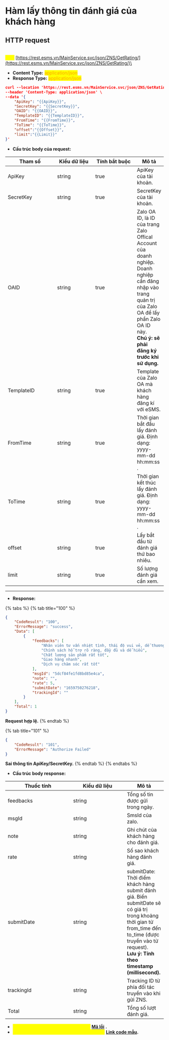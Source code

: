 # Hàm lấy thông tin đánh giá của khách hàng

## HTTP request

\
<mark style="color:yellow;">**`POST`**</mark> [https://rest.esms.vn/MainService.svc/json/ZNS/GetRating/](https://rest.esms.vn/MainService.svc/json/ZNS/GetRating/)\


* **Content Type:** <mark style="color:orange;">application/json</mark>
* **Response Type:** <mark style="color:orange;">application/json</mark>

```json
curl --location 'https://rest.esms.vn/MainService.svc/json/ZNS/GetRating/' \
--header 'Content-Type: application/json' \
--data '{
    "ApiKey": "{{ApiKey}}",
    "SecretKey": "{{SecretKey}}",
    "OAID": "{{OAID}}",
    "TemplateID": "{{TemplateID}}",
    "FromTime": "{{FromTime}}",
    "ToTime": "{{ToTime}}",
    "offset":"{{Offset}}",
    "limit":"{{Limit}}"
}'
```

* **Cấu trúc body của request:**

<table><thead><tr><th width="156">Tham số</th><th width="122">Kiểu dữ liệu</th><th width="137" data-type="checkbox">Tính bắt buộc</th><th>Mô tả</th></tr></thead><tbody><tr><td>ApiKey</td><td>string</td><td>true</td><td>ApiKey của tài khoản.</td></tr><tr><td>SecretKey</td><td>string</td><td>true</td><td>SecretKey của tài khoản.</td></tr><tr><td>OAID</td><td>string</td><td>true</td><td>Zalo OA ID, là ID của trang Zalo Offical Account của doanh nghiệp. <br>Doanh nghiệp cần đăng nhập vào trang quản trị của Zalo OA để lấy phần Zalo OA ID này.<br><strong>Chú ý: sẽ phải đăng ký trước khi sử dụng.</strong></td></tr><tr><td>TemplateID</td><td>string</td><td>true</td><td>Template của Zalo OA mà khách hàng đăng kí với eSMS.</td></tr><tr><td>FromTime</td><td>string</td><td>true</td><td>Thời gian bắt đầu lấy đánh giá. Định dạng: yyyy-mm-dd hh:mm:ss .</td></tr><tr><td>ToTime</td><td>string</td><td>true</td><td>Thời gian kết thúc lấy đánh giá. Định dạng: yyyy-mm-dd hh:mm:ss .</td></tr><tr><td>offset</td><td>string</td><td>true</td><td>Lấy bắt đầu từ đánh giá thứ bao nhiêu.</td></tr><tr><td>limit</td><td>string</td><td>true</td><td>Số lượng đánh giá cần xem.</td></tr></tbody></table>

***

* **Response:**

{% tabs %}
{% tab title="100" %}
```json
{
    "CodeResult": "100",
    "ErrorMessage": "success",
    "Data": [
        {
            "feedbacks": [
                "Nhân viên tư vấn nhiệt tình, thái độ vui vẻ, dễ thương",
                "Chính sách hỗ trợ rõ ràng, đầy đủ và dễ hiểu",
                "Chất lượng sản phẩm rất tốt",
                "Giao hàng nhanh",
                "Dịch vụ chăm sóc rất tốt"
            ],
            "msgId": "5dcf84fe1fd8bd85e4ca",
            "note": "",
            "rate": 5,
            "submitDate": "1659750276218",
            "trackingId": ""
        }
    ],
    "Total": 1
}    
```

**Request hợp lệ.**
{% endtab %}

{% tab title="101" %}
```json
{
    "CodeResult": "101",
    "ErrorMessage": "Authorize Failed"
}
```

**Sai thông tin ApiKey/SecretKey.**
{% endtab %}
{% endtabs %}

* **Cấu trúc body response:**

<table><thead><tr><th width="192">Thuốc tính</th><th width="155">Kiểu dữ liệu</th><th>Mô tả</th></tr></thead><tbody><tr><td>feedbacks</td><td>string</td><td>Tổng số tin được gửi trong ngày.</td></tr><tr><td>msgId</td><td>string</td><td>SmsId của zalo.</td></tr><tr><td>note</td><td>string</td><td>Ghi chút của khách hàng cho đánh giá.</td></tr><tr><td>rate</td><td>string</td><td>Số sao khách hàng đánh giá.</td></tr><tr><td>submitDate</td><td>string</td><td>submitDate: Thời điểm khách hàng submit đánh giá. Biến submitDate sẽ có giá trị trong khoảng thời gian từ from_time đến to_time (được truyền vào từ request). <br><strong>Lưu ý: Tính theo timestamp (millisecond).</strong></td></tr><tr><td>trackingId</td><td>string</td><td>Tracking ID từ phía đối tác truyền vào khi gửi ZNS.</td></tr><tr><td>Total</td><td>string</td><td>Tổng số lượt đánh giá.</td></tr></tbody></table>

* _<mark style="color:yellow;">**Thông tin chi tiết mã lỗi xem ở bảng:**</mark>_ [**Mã lỗi**](../bang-ma-loi.md) **.**
* _<mark style="color:yellow;">**Lấy code mẫu các ngôn ngữ trên Postman:**</mark>_ [**Link code mẫu**](https://samplefordevelopers.esms.vn/#c36498c6-2153-494c-9795-36c85330aa33)**.**
